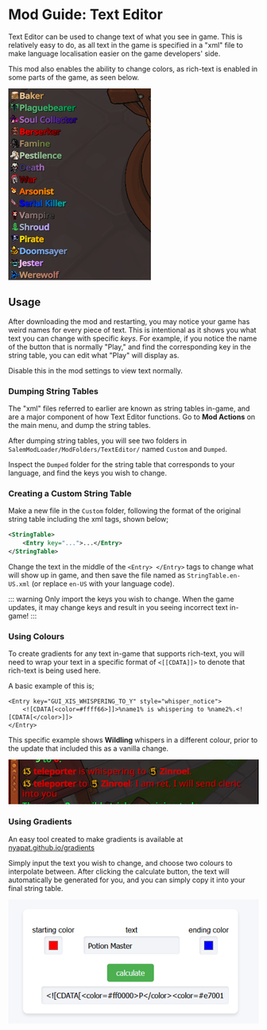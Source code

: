 # Mod Guide: Text Editor

<Badge text="written by someone who isn't the creator of the mod" />

Text Editor can be used to change text of what you see in game. This is relatively easy to do, as all text in the game is specified in a "xml" file to make language localisation easier on the game developers' side.

This mod also enables the ability to change colors, as rich-text is enabled in some parts of the game, as seen below.

![various roles in Town of Salem 2 with a gradient effect](text-editor-gradient-effect.png)

## Usage

After downloading the mod and restarting, you may notice your game has weird names for every piece of text. This is intentional as it shows you what text you can change with specific _keys_. For example, if you notice the name of the button that is normally "Play," and find the corresponding key in the string table, you can edit what "Play" will display as.

Disable this in the mod settings to view text normally.

### Dumping String Tables

The "xml" files referred to earlier are known as string tables in-game, and are a major component of how Text Editor functions. Go to **Mod Actions** on the main menu, and dump the string tables.

After dumping string tables, you will see two folders in `SalemModLoader/ModFolders/TextEditor/` named `Custom` and `Dumped`.

Inspect the `Dumped` folder for the string table that corresponds to your language, and find the keys you wish to change.

### Creating a Custom String Table

Make a new file in the `Custom` folder, following the format of the original string table including the xml tags, shown below;

```xml
<StringTable>
    <Entry key="...">...</Entry>
</StringTable>
```

Change the text in the middle of the `<Entry> </Entry>` tags to change what will show up in game, and then save the file named as `StringTable.en-US.xml` (or replace `en-US` with your language code).

::: warning
Only import the keys you wish to change. When the game updates, it may change keys and result in you seeing incorrect text in-game!
:::

### Using Colours

To create gradients for any text in-game that supports rich-text, you will need to wrap your text in a specific format of `<[[CDATA]]>` to denote that rich-text is being used here.

A basic example of this is;

```xml:no-line-numbers
<Entry key="GUI_XIS_WHISPERING_TO_Y" style="whisper_notice">
    <![CDATA[<color=#ffff66>]]>%name1% is whispering to %name2%.<![CDATA[</color>]]>
</Entry>
```

This specific example shows **Wildling** whispers in a different colour, prior to the update that included this as a vanilla change.

![wildling whispers shown in red](text-editor-wildling-whispers.png)

### Using Gradients

An easy tool created to make gradients is available at [nyapat.github.io/gradients](https://nyapat.github.io/gradients)

Simply input the text you wish to change, and choose two colours to interpolate between. After clicking the calculate button, the text will automatically be generated for you, and you can simply copy it into your final string table.

![text editor gradient site](text-editor-gradient-site.png)
